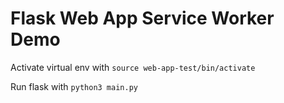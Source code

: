 # Flask Web App Service Worker Demo

Activate virtual env with `source web-app-test/bin/activate`

Run flask with `python3 main.py`
